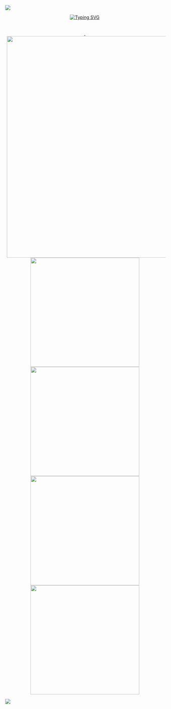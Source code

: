 <a href="https://github.com/yakcom"><img src="https://capsule-render.vercel.app/api?type=waving&color=gradient&customColorList=10,11&height=300&section=header&text=yakcom&fontSize=80&fontAlignY=35&descAlignY=55&animation=fadeIn&desc=Ilya%20Miller&fontColor=c9d1d9"/></a>

<p align="center">
<a href="https://github.com/yakcom"><img src="https://readme-typing-svg.herokuapp.com?font=Fira+Code&size=35&duration=3000&pause=10000&color=A67635&center=true&vCenter=true&width=1000&lines=Welcome+to+my+GitHub+profile" alt="Typing SVG" />
  </a>
  <a href="https://github.com/yakcom?tab=repositories">
  <br><br><br>
  <img width="700" style="padding-left: 5px;" src="http://github-profile-summary-cards.vercel.app/api/cards/profile-details?username=yakcom&theme=tokyonight" />
  <br>

  <img width="345" src="http://github-profile-summary-cards.vercel.app/api/cards/repos-per-language?username=yakcom&theme=tokyonight" />
  <img width="345" src="http://github-profile-summary-cards.vercel.app/api/cards/most-commit-language?username=yakcom&theme=tokyonight" />
  <img width="345" src="http://github-profile-summary-cards.vercel.app/api/cards/stats?username=yakcom&theme=dracula" />
  <img width="345" src="http://github-profile-summary-cards.vercel.app/api/cards/productive-time?username=yakcom&theme=dracula&utcOffset=8" />
  </a>
</p>

<a href="https://github.com/yakcom"><img src="https://capsule-render.vercel.app/api?type=waving&section=footer&&color=gradient&customColorList=10,11"/></a>
